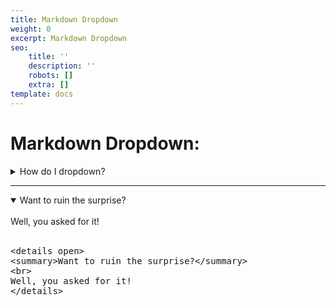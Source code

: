 ```yaml
---
title: Markdown Dropdown
weight: 0
excerpt: Markdown Dropdown
seo:
    title: ''
    description: ''
    robots: []
    extra: []
template: docs
---
```


# Markdown Dropdown:

<details>
<summary>How do I dropdown?</summary>
<br>
This is how you dropdown.
<br>
<br>
<pre>
&lt;details&gt;
&lt;summary&gt;How do I dropdown?&lt;&#47;summary&gt;
&lt;br&gt;
This is how you dropdown.
&lt;&#47;details&gt;
</pre>
</details>

---

<details open>
<summary>Want to ruin the surprise?</summary>
<br>
Well, you asked for it!
<br>
<br>
<pre>
&lt;details open&gt;
&lt;summary&gt;Want to ruin the surprise?&lt;&#47;summary&gt;
&lt;br&gt;
Well, you asked for it!
&lt;&#47;details&gt;
</pre>
</details>
